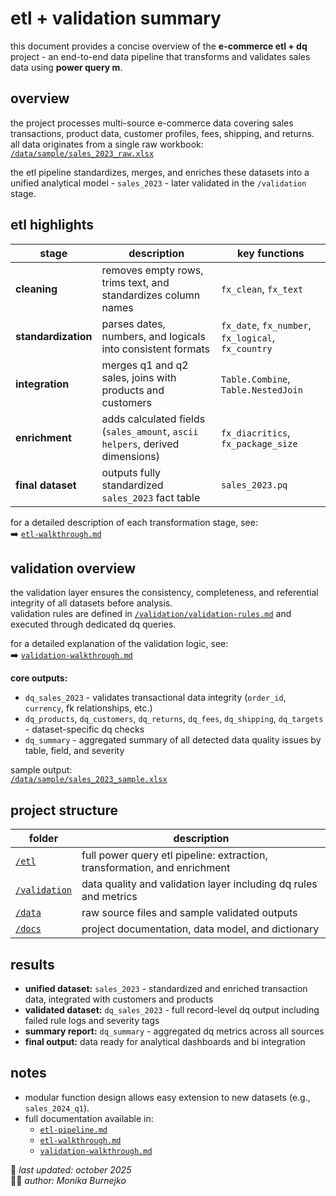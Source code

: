 # etl + validation summary
this document provides a concise overview of the **e-commerce etl + dq** project - an end-to-end data pipeline that transforms and validates sales data using **power query m**.

## overview
the project processes multi-source e-commerce data covering sales transactions, product data, customer profiles, fees, shipping, and returns.  
all data originates from a single raw workbook:  
[`/data/sample/sales_2023_raw.xlsx`](../data/sample/sales_2023_raw.xlsx)

the etl pipeline standardizes, merges, and enriches these datasets into a unified analytical model - `sales_2023` - later validated in the `/validation` stage.  

## etl highlights
| stage | description | key functions |
|--------|-------------|----------------|
| **cleaning** | removes empty rows, trims text, and standardizes column names | `fx_clean`, `fx_text` |
| **standardization** | parses dates, numbers, and logicals into consistent formats | `fx_date`, `fx_number`, `fx_logical`, `fx_country` |
| **integration** | merges q1 and q2 sales, joins with products and customers | `Table.Combine`, `Table.NestedJoin` |
| **enrichment** | adds calculated fields (`sales_amount`, `ascii helpers`, derived dimensions) | `fx_diacritics`, `fx_package_size` |
| **final dataset** | outputs fully standardized `sales_2023` fact table | `sales_2023.pq` |

for a detailed description of each transformation stage, see:  
➡️ [`etl-walkthrough.md`](../etl/etl-walkthrough.md)

## validation overview
the validation layer ensures the consistency, completeness, and referential integrity of all datasets before analysis.  
validation rules are defined in [`/validation/validation-rules.md`](../validation/validation-rules.md) and executed through dedicated dq queries.  

for a detailed explanation of the validation logic, see:  
➡️ [`validation-walkthrough.md`](../validation/validation-walkthrough.md)

**core outputs:**
- `dq_sales_2023` - validates transactional data integrity (`order_id`, `currency`, fk relationships, etc.)  
- `dq_products`, `dq_customers`, `dq_returns`, `dq_fees`, `dq_shipping`, `dq_targets` - dataset-specific dq checks  
- `dq_summary` - aggregated summary of all detected data quality issues by table, field, and severity  

sample output:  
[`/data/sample/sales_2023_sample.xlsx`](../data/sample/sales_2023_sample.xlsx)

## project structure
| folder | description |
|---------|--------------|
| [`/etl`](../etl) | full power query etl pipeline: extraction, transformation, and enrichment |
| [`/validation`](../validation) | data quality and validation layer including dq rules and metrics |
| [`/data`](../data) | raw source files and sample validated outputs |
| [`/docs`](../docs) | project documentation, data model, and dictionary |

## results
- **unified dataset:** `sales_2023` - standardized and enriched transaction data, integrated with customers and products  
- **validated dataset:** `dq_sales_2023` - full record-level dq output including failed rule logs and severity tags  
- **summary report:** `dq_summary` - aggregated dq metrics across all sources  
- **final output:** data ready for analytical dashboards and bi integration  

## notes
- modular function design allows easy extension to new datasets (e.g., `sales_2024_q1`).  
- full documentation available in:  
  - [`etl-pipeline.md`](../etl/etl-pipeline.md)  
  - [`etl-walkthrough.md`](../etl/etl-walkthrough.md)  
  - [`validation-walkthrough.md`](../validation/validation-walkthrough.md)

📅 *last updated: october 2025*  
👩‍💻 *author: Monika Burnejko*
